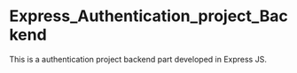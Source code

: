 # Express_Authentication_project_Backend
This is a authentication project backend part developed in Express JS.
